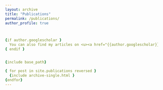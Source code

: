 ```yaml
---
layout: archive
title: "Publications"
permalink: /publications/
author_profile: true



{if author.googlescholar }
  You can also find my articles on <u><a href="{{author.googlescholar}}">my Google Scholar profile</a>.</u>
{ endif }


{include base_path}

{ for post in site.publications reversed }
  {include archive-single.html }
{endfor}
---
```

